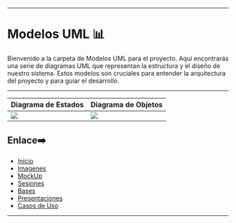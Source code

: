 

---

# Modelos UML 📊
Bienvenido a la carpeta de Modelos UML para el proyecto. Aquí encontrarás una serie de diagramas UML que representan la estructura y el diseño de nuestro sistema. Estos modelos son cruciales para entender la arquitectura del proyecto y para guiar el desarrollo.

---

|Diagrama de Estados|Diagrama de Objetos
|-|-|
|![](https://github.com/hugofresno20/23-24-IdSw1-SDR/blob/main/imagenes/modelosUML/Diagramas%20Generales/Diagrama%20de%20estados.svg)|![](https://github.com/hugofresno20/23-24-IdSw1-SDR/blob/hugo.fresno/imagenes/modelosUML/Diagramas%20Generales/Diagrama%20de%20objetos%20general.svg)

## Enlace➡️


- [Inicio](https://github.com/hugofresno20/23-24-IdSw1-SDR/tree/main)
- [Imagenes](https://github.com/hugofresno20/23-24-IdSw1-SDR/tree/main/imagenes)
- [MockUp](https://github.com/hugofresno20/23-24-IdSw1-SDR/tree/main/MockUp)
- [Sesiones](https://github.com/hugofresno20/23-24-IdSw1-SDR/tree/main/Sesiones)
- [Bases](https://github.com/hugofresno20/23-24-IdSw1-SDR/tree/main/Bases)
- [Presentaciones](https://github.com/hugofresno20/23-24-IdSw1-SDR/tree/main/Presentaciones)
- [Casos de Uso](https://github.com/hugofresno20/23-24-IdSw1-SDR/tree/main/Casos%20de%20Uso)

---
